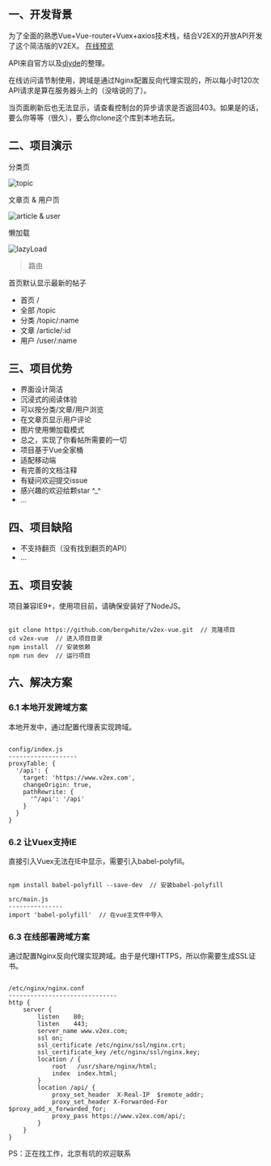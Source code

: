 ## 一、开发背景

为了全面的熟悉Vue+Vue-router+Vuex+axios技术栈，结合V2EX的开放API开发了这个简洁版的V2EX。 [在线预览](https://47.93.252.247/#/) 

API来自官方以及[djyde](https://github.com/djyde/V2EX-API)的整理。

在线访问请节制使用，跨域是通过Nginx配置反向代理实现的，所以每小时120次API请求是算在服务器头上的（没啥说的了）。

当页面刷新后也无法显示，请查看控制台的异步请求是否返回403。如果是的话，要么你等等（很久），要么你clone这个库到本地去玩。

## 二、项目演示

分类页

![topic](http://atmp.oss-cn-qingdao.aliyuncs.com/img/topic.gif)

文章页 & 用户页

![article & user](http://atmp.oss-cn-qingdao.aliyuncs.com/img/article%26user.gif)

懒加载

![lazyLoad](http://atmp.oss-cn-qingdao.aliyuncs.com/img/lazyLoad.gif)

> 路由

首页默认显示最新的帖子

* 首页 /
* 全部 /topic
* 分类 /topic/:name
* 文章 /article/:id
* 用户 /user/:name

## 三、项目优势

* 界面设计简洁
* 沉浸式的阅读体验
* 可以按分类/文章/用户浏览
* 在文章页显示用户评论
* 图片使用懒加载模式
* 总之，实现了你看帖所需要的一切
* 项目基于Vue全家桶
* 适配移动端
* 有完善的文档注释
* 有疑问欢迎提交issue
* 感兴趣的欢迎给颗star ^_^
* ...

## 四、项目缺陷

* 不支持翻页（没有找到翻页的API）
* ...

## 五、项目安装

项目兼容IE9+，使用项目前，请确保安装好了NodeJS。

```

git clone https://github.com/bergwhite/v2ex-vue.git  // 克隆项目
cd v2ex-vue  // 进入项目目录
npm install  // 安装依赖
npm run dev  // 运行项目

```

## 六、解决方案

### 6.1 本地开发跨域方案

本地开发中，通过配置代理表实现跨域。

```

config/index.js
-------------------
proxyTable: {
  '/api': {
    target: 'https://www.v2ex.com',
    changeOrigin: true,
    pathRewrite: {
      '^/api': '/api'
    }
  }
}

```

### 6.2 让Vuex支持IE

直接引入Vuex无法在IE中显示，需要引入babel-polyfill。

```

npm install babel-polyfill --save-dev  // 安装babel-polyfill

src/main.js
---------------
import 'babel-polyfill'  // 在vue主文件中导入

```

### 6.3 在线部署跨域方案

通过配置Nginx反向代理实现跨域。由于是代理HTTPS，所以你需要生成SSL证书。

```

/etc/nginx/nginx.conf
------------------------------
http {
    server {
        listen    80;
        listen    443;
        server_name www.v2ex.com;
        ssl on;
        ssl_certificate /etc/nginx/ssl/nginx.crt;
        ssl_certificate_key /etc/nginx/ssl/nginx.key;
        location / {
            root   /usr/share/nginx/html;
            index  index.html;
        }
        location /api/ {
            proxy_set_header  X-Real-IP  $remote_addr;
            proxy_set_header X-Forwarded-For $proxy_add_x_forwarded_for;
            proxy_pass https://www.v2ex.com/api/;
        }
    }
}

```

PS：正在找工作，北京有坑的欢迎联系